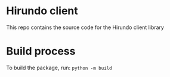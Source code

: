 # Hirundo client

This repo contains the source code for the Hirundo client library

# Build process

To build the package, run:
`python -m build`
